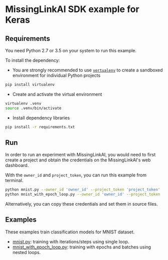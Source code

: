 # MissingLinkAI SDK example for Keras

## Requirements

You need Python 2.7 or 3.5 on your system to run this example.

To install the dependency:
- You are strongly recommended to use [`vertualenv`](https://virtualenv.pypa.io/en/stable/) to create a sandboxed environment for individual Python projects
```bash
pip install virtualenv
```

- Create and activate the virtual environment
```bash
virtualenv .venv
source .venv/bin/activate
```

- Install dependency libraries
```bash
pip install -r requirements.txt
```

## Run

In order to run an experiment with MissingLinkAI, you would need to first create a
project and obtain the credentials on the MissingLinkAI's web dashboard.

With the `owner_id` and `project_token`, you can run this example from terminal.
```bash
python mnist.py --owner_id 'owner_id' --project_token 'project_token'
python mnist_with_epoch_loop.py --owner_id 'owner_id' --project_token 'project_token'
```

Alternatively, you can copy these credentials and set them in source files.

## Examples

These examples train classification models for MNIST dataset.

- [mnist.py](https://github.com/missinglinkai/missinglink-keras-example/blob/master/mnist.py): training with iterations/steps using single loop.
- [mnist_with_epoch_loop.py](https://github.com/missinglinkai/missinglink-keras-example/blob/master/mnist_with_epoch_loop.py): training with epochs and batches using nested loops.
